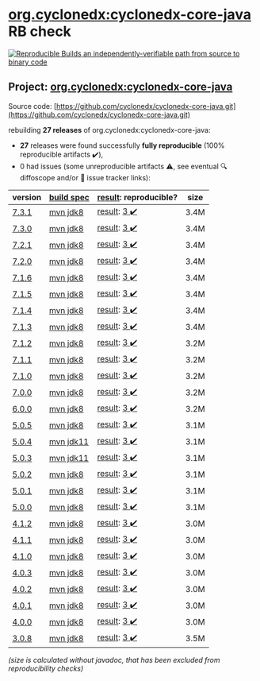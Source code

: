 [org.cyclonedx:cyclonedx-core-java](https://search.maven.org/artifact/org.cyclonedx/cyclonedx-core-java/) RB check
=======

[![Reproducible Builds](https://reproducible-builds.org/images/logos/rb.svg) an independently-verifiable path from source to binary code](https://reproducible-builds.org/)

## Project: [org.cyclonedx:cyclonedx-core-java](https://search.maven.org/artifact/org.cyclonedx/cyclonedx-core-java/)

Source code: [https://github.com/cyclonedx/cyclonedx-core-java.git](https://github.com/cyclonedx/cyclonedx-core-java.git)

rebuilding **27 releases** of org.cyclonedx:cyclonedx-core-java:
- **27** releases were found successfully **fully reproducible** (100% reproducible artifacts :heavy_check_mark:),
- 0 had issues (some unreproducible artifacts :warning:, see eventual :mag: diffoscope and/or :memo: issue tracker links):

| version | [build spec](/BUILDSPEC.md) | [result](https://reproducible-builds.org/docs/jvm/): reproducible? | size |
| -- | --------- | ------ | -- |
| [7.3.1](https://search.maven.org/artifact/org.cyclonedx/cyclonedx-core-java/7.3.1/pom) | [mvn jdk8](cyclonedx-core-java-7.3.1.buildspec) | [result](cyclonedx-core-java-7.3.1.buildinfo): [3 :heavy_check_mark: ](cyclonedx-core-java-7.3.1.buildcompare) | 3.4M |
| [7.3.0](https://search.maven.org/artifact/org.cyclonedx/cyclonedx-core-java/7.3.0/pom) | [mvn jdk8](cyclonedx-core-java-7.3.0.buildspec) | [result](cyclonedx-core-java-7.3.0.buildinfo): [3 :heavy_check_mark: ](cyclonedx-core-java-7.3.0.buildcompare) | 3.4M |
| [7.2.1](https://search.maven.org/artifact/org.cyclonedx/cyclonedx-core-java/7.2.1/pom) | [mvn jdk8](cyclonedx-core-java-7.2.1.buildspec) | [result](cyclonedx-core-java-7.2.1.buildinfo): [3 :heavy_check_mark: ](cyclonedx-core-java-7.2.1.buildcompare) | 3.4M |
| [7.2.0](https://search.maven.org/artifact/org.cyclonedx/cyclonedx-core-java/7.2.0/pom) | [mvn jdk8](cyclonedx-core-java-7.2.0.buildspec) | [result](cyclonedx-core-java-7.2.0.buildinfo): [3 :heavy_check_mark: ](cyclonedx-core-java-7.2.0.buildcompare) | 3.4M |
| [7.1.6](https://search.maven.org/artifact/org.cyclonedx/cyclonedx-core-java/7.1.6/pom) | [mvn jdk8](cyclonedx-core-java-7.1.6.buildspec) | [result](cyclonedx-core-java-7.1.6.buildinfo): [3 :heavy_check_mark: ](cyclonedx-core-java-7.1.6.buildcompare) | 3.4M |
| [7.1.5](https://search.maven.org/artifact/org.cyclonedx/cyclonedx-core-java/7.1.5/pom) | [mvn jdk8](cyclonedx-core-java-7.1.5.buildspec) | [result](cyclonedx-core-java-7.1.5.buildinfo): [3 :heavy_check_mark: ](cyclonedx-core-java-7.1.5.buildcompare) | 3.4M |
| [7.1.4](https://search.maven.org/artifact/org.cyclonedx/cyclonedx-core-java/7.1.4/pom) | [mvn jdk8](cyclonedx-core-java-7.1.4.buildspec) | [result](cyclonedx-core-java-7.1.4.buildinfo): [3 :heavy_check_mark: ](cyclonedx-core-java-7.1.4.buildcompare) | 3.4M |
| [7.1.3](https://search.maven.org/artifact/org.cyclonedx/cyclonedx-core-java/7.1.3/pom) | [mvn jdk8](cyclonedx-core-java-7.1.3.buildspec) | [result](cyclonedx-core-java-7.1.3.buildinfo): [3 :heavy_check_mark: ](cyclonedx-core-java-7.1.3.buildcompare) | 3.4M |
| [7.1.2](https://search.maven.org/artifact/org.cyclonedx/cyclonedx-core-java/7.1.2/pom) | [mvn jdk8](cyclonedx-core-java-7.1.2.buildspec) | [result](cyclonedx-core-java-7.1.2.buildinfo): [3 :heavy_check_mark: ](cyclonedx-core-java-7.1.2.buildcompare) | 3.2M |
| [7.1.1](https://search.maven.org/artifact/org.cyclonedx/cyclonedx-core-java/7.1.1/pom) | [mvn jdk8](cyclonedx-core-java-7.1.1.buildspec) | [result](cyclonedx-core-java-7.1.1.buildinfo): [3 :heavy_check_mark: ](cyclonedx-core-java-7.1.1.buildcompare) | 3.2M |
| [7.1.0](https://search.maven.org/artifact/org.cyclonedx/cyclonedx-core-java/7.1.0/pom) | [mvn jdk8](cyclonedx-core-java-7.1.0.buildspec) | [result](cyclonedx-core-java-7.1.0.buildinfo): [3 :heavy_check_mark: ](cyclonedx-core-java-7.1.0.buildcompare) | 3.2M |
| [7.0.0](https://search.maven.org/artifact/org.cyclonedx/cyclonedx-core-java/7.0.0/pom) | [mvn jdk8](cyclonedx-core-java-7.0.0.buildspec) | [result](cyclonedx-core-java-7.0.0.buildinfo): [3 :heavy_check_mark: ](cyclonedx-core-java-7.0.0.buildcompare) | 3.2M |
| [6.0.0](https://search.maven.org/artifact/org.cyclonedx/cyclonedx-core-java/6.0.0/pom) | [mvn jdk8](cyclonedx-core-java-6.0.0.buildspec) | [result](cyclonedx-core-java-6.0.0.buildinfo): [3 :heavy_check_mark: ](cyclonedx-core-java-6.0.0.buildcompare) | 3.2M |
| [5.0.5](https://search.maven.org/artifact/org.cyclonedx/cyclonedx-core-java/5.0.5/pom) | [mvn jdk8](cyclonedx-core-java-5.0.5.buildspec) | [result](cyclonedx-core-java-5.0.5.buildinfo): [3 :heavy_check_mark: ](cyclonedx-core-java-5.0.5.buildcompare) | 3.1M |
| [5.0.4](https://search.maven.org/artifact/org.cyclonedx/cyclonedx-core-java/5.0.4/pom) | [mvn jdk11](cyclonedx-core-java-5.0.4.buildspec) | [result](cyclonedx-core-java-5.0.4.buildinfo): [3 :heavy_check_mark: ](cyclonedx-core-java-5.0.4.buildcompare) | 3.1M |
| [5.0.3](https://search.maven.org/artifact/org.cyclonedx/cyclonedx-core-java/5.0.3/pom) | [mvn jdk11](cyclonedx-core-java-5.0.3.buildspec) | [result](cyclonedx-core-java-5.0.3.buildinfo): [3 :heavy_check_mark: ](cyclonedx-core-java-5.0.3.buildcompare) | 3.1M |
| [5.0.2](https://search.maven.org/artifact/org.cyclonedx/cyclonedx-core-java/5.0.2/pom) | [mvn jdk8](cyclonedx-core-java-5.0.2.buildspec) | [result](cyclonedx-core-java-5.0.2.buildinfo): [3 :heavy_check_mark: ](cyclonedx-core-java-5.0.2.buildcompare) | 3.1M |
| [5.0.1](https://search.maven.org/artifact/org.cyclonedx/cyclonedx-core-java/5.0.1/pom) | [mvn jdk8](cyclonedx-core-java-5.0.1.buildspec) | [result](cyclonedx-core-java-5.0.1.buildinfo): [3 :heavy_check_mark: ](cyclonedx-core-java-5.0.1.buildcompare) | 3.1M |
| [5.0.0](https://search.maven.org/artifact/org.cyclonedx/cyclonedx-core-java/5.0.0/pom) | [mvn jdk8](cyclonedx-core-java-5.0.0.buildspec) | [result](cyclonedx-core-java-5.0.0.buildinfo): [3 :heavy_check_mark: ](cyclonedx-core-java-5.0.0.buildcompare) | 3.1M |
| [4.1.2](https://search.maven.org/artifact/org.cyclonedx/cyclonedx-core-java/4.1.2/pom) | [mvn jdk8](cyclonedx-core-java-4.1.2.buildspec) | [result](cyclonedx-core-java-4.1.2.buildinfo): [3 :heavy_check_mark: ](cyclonedx-core-java-4.1.2.buildcompare) | 3.0M |
| [4.1.1](https://search.maven.org/artifact/org.cyclonedx/cyclonedx-core-java/4.1.1/pom) | [mvn jdk8](cyclonedx-core-java-4.1.1.buildspec) | [result](cyclonedx-core-java-4.1.1.buildinfo): [3 :heavy_check_mark: ](cyclonedx-core-java-4.1.1.buildcompare) | 3.0M |
| [4.1.0](https://search.maven.org/artifact/org.cyclonedx/cyclonedx-core-java/4.1.0/pom) | [mvn jdk8](cyclonedx-core-java-4.1.0.buildspec) | [result](cyclonedx-core-java-4.1.0.buildinfo): [3 :heavy_check_mark: ](cyclonedx-core-java-4.1.0.buildcompare) | 3.0M |
| [4.0.3](https://search.maven.org/artifact/org.cyclonedx/cyclonedx-core-java/4.0.3/pom) | [mvn jdk8](cyclonedx-core-java-4.0.3.buildspec) | [result](cyclonedx-core-java-4.0.3.buildinfo): [3 :heavy_check_mark: ](cyclonedx-core-java-4.0.3.buildcompare) | 3.0M |
| [4.0.2](https://search.maven.org/artifact/org.cyclonedx/cyclonedx-core-java/4.0.2/pom) | [mvn jdk8](cyclonedx-core-java-4.0.2.buildspec) | [result](cyclonedx-core-java-4.0.2.buildinfo): [3 :heavy_check_mark: ](cyclonedx-core-java-4.0.2.buildcompare) | 3.0M |
| [4.0.1](https://search.maven.org/artifact/org.cyclonedx/cyclonedx-core-java/4.0.1/pom) | [mvn jdk8](cyclonedx-core-java-4.0.1.buildspec) | [result](cyclonedx-core-java-4.0.1.buildinfo): [3 :heavy_check_mark: ](cyclonedx-core-java-4.0.1.buildcompare) | 3.0M |
| [4.0.0](https://search.maven.org/artifact/org.cyclonedx/cyclonedx-core-java/4.0.0/pom) | [mvn jdk8](cyclonedx-core-java-4.0.0.buildspec) | [result](cyclonedx-core-java-4.0.0.buildinfo): [3 :heavy_check_mark: ](cyclonedx-core-java-4.0.0.buildcompare) | 3.0M |
| [3.0.8](https://search.maven.org/artifact/org.cyclonedx/cyclonedx-core-java/3.0.8/pom) | [mvn jdk8](cyclonedx-core-java-3.0.8.buildspec) | [result](cyclonedx-core-java-3.0.8.buildinfo): [3 :heavy_check_mark: ](cyclonedx-core-java-3.0.8.buildcompare) | 3.5M |

<i>(size is calculated without javadoc, that has been excluded from reproducibility checks)</i>
